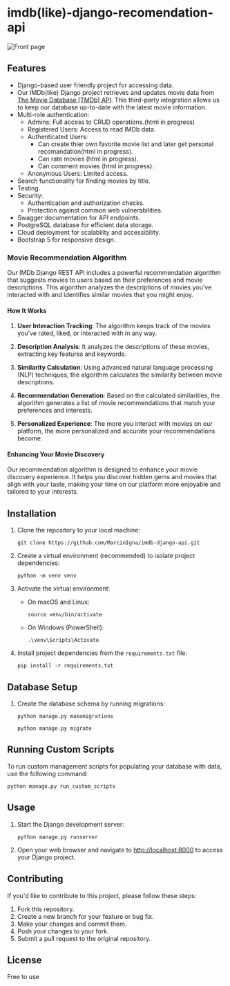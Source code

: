 # imdb(like)-django-recomendation-api

![Front page](front_page.png)

## Features

- Django-based user friendly project for accessing data.
- Our IMDb(like) Django project retrieves and updates movie data from [The Movie Database (TMDb) API](https://developer.themoviedb.org/reference/intro/getting-started). This third-party integration allows us to keep our database up-to-date with the latest movie information.
- Multi-role authentication:
  - Admins: Full access to CRUD operations.(html in progress)
  - Registered Users: Access to read IMDb data.
  - Authenticated Users: 
    - Can create thier own favorite movie list and later get personal recomandation(html in progress).
    - Can rate movies (html in progress).
    - Can comment movies (html in progress).
  - Anonymous Users: Limited access.
- Search functionality for finding movies by title.
- Testing.
- Security:
    - Authentication and authorization checks.
    - Protection against common web vulnerabilities.
- Swagger documentation for API endpoints.
- PostgreSQL database for efficient data storage.
- Cloud deployment for scalability and accessibility.
- Bootstrap 5 for responsive design.

### Movie Recommendation Algorithm

Our IMDb Django REST API includes a powerful recommendation algorithm that suggests movies to users based on their preferences and movie descriptions. This algorithm analyzes the descriptions of movies you've interacted with and identifies similar movies that you might enjoy.

#### How It Works

1. **User Interaction Tracking**: The algorithm keeps track of the movies you've rated, liked, or interacted with in any way.

2. **Description Analysis**: It analyzes the descriptions of these movies, extracting key features and keywords.

3. **Similarity Calculation**: Using advanced natural language processing (NLP) techniques, the algorithm calculates the similarity between movie descriptions.

4. **Recommendation Generation**: Based on the calculated similarities, the algorithm generates a list of movie recommendations that match your preferences and interests.

5. **Personalized Experience**: The more you interact with movies on our platform, the more personalized and accurate your recommendations become.

#### Enhancing Your Movie Discovery

Our recommendation algorithm is designed to enhance your movie discovery experience. It helps you discover hidden gems and movies that align with your taste, making your time on our platform more enjoyable and tailored to your interests.


## Installation

1. Clone the repository to your local machine:

   ```shell
   git clone https://github.com/MarcinIgna/imdb-django-api.git
   ```

2. Create a virtual environment (recommended) to isolate project dependencies:

   ```shell
   python -m venv venv
   ```

3. Activate the virtual environment:

   - On macOS and Linux:

     ```shell
     source venv/bin/activate
     ```

   - On Windows (PowerShell):

     ```shell
     .\venv\Scripts\Activate
     ```

4. Install project dependencies from the `requirements.txt` file:

   ```shell
   pip install -r requirements.txt
   ```

## Database Setup

1. Create the database schema by running migrations:

   ```shell
   python manage.py makemigrations
   ```

   ```shell
   python manage.py migrate
   ```

## Running Custom Scripts

To run custom management scripts for populating your database with data, use the following command:

```shell
python manage.py run_custom_scripts
```


## Usage

1. Start the Django development server:

   ```shell
   python manage.py runserver
   ```

2. Open your web browser and navigate to [http://localhost:8000](http://localhost:8000) to access your Django project.

## Contributing

If you'd like to contribute to this project, please follow these steps:

1. Fork this repository.
2. Create a new branch for your feature or bug fix.
3. Make your changes and commit them.
4. Push your changes to your fork.
5. Submit a pull request to the original repository.

## License
Free to use
